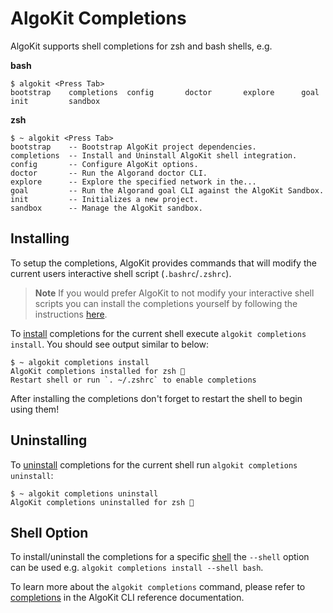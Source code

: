 # AlgoKit Completions

AlgoKit supports shell completions for zsh and bash shells, e.g.

**bash**

```
$ algokit <Press Tab>
bootstrap    completions  config       doctor       explore      goal         init         sandbox
```

**zsh**

```
$ ~ algokit <Press Tab>
bootstrap    -- Bootstrap AlgoKit project dependencies.
completions  -- Install and Uninstall AlgoKit shell integration.
config       -- Configure AlgoKit options.
doctor       -- Run the Algorand doctor CLI.
explore      -- Explore the specified network in the...
goal         -- Run the Algorand goal CLI against the AlgoKit Sandbox.
init         -- Initializes a new project.
sandbox      -- Manage the AlgoKit sandbox.
```

## Installing

To setup the completions, AlgoKit provides commands that will modify the current users interactive shell script (`.bashrc`/`.zshrc`).

> **Note**
> If you would prefer AlgoKit to not modify your interactive shell scripts you can install the completions yourself by following the instructions [here](https://click.palletsprojects.com/en/8.1.x/shell-completion/).

To [install](../cli/index.md#install) completions for the current shell execute `algokit completions install`. You should see output similar to below:

```
$ ~ algokit completions install
AlgoKit completions installed for zsh 🎉
Restart shell or run `. ~/.zshrc` to enable completions
```

After installing the completions don't forget to restart the shell to begin using them!

## Uninstalling

To [uninstall](../cli/index.md#uninstall) completions for the current shell run `algokit completions uninstall`:

```
$ ~ algokit completions uninstall
AlgoKit completions uninstalled for zsh 🎉
```

## Shell Option

To install/uninstall the completions for a specific [shell](../cli/index.md#--shell-) the `--shell` option can be used e.g. `algokit completions install --shell bash`.

To learn more about the `algokit completions` command, please refer to [completions](../cli/index.md#completions) in the AlgoKit CLI reference documentation.
